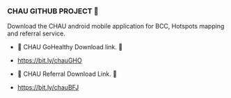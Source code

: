 ### CHAU GITHUB PROJECT 👋
Download the CHAU android mobile application for BCC, Hotspots mapping and referral service.

- 🌱 CHAU GoHealthy Download link. 🌱
- https://bit.ly/chauGHO

- 🌱 CHAU Referral Download Link. 🌱
- https://bit.ly/chauBFJ
<!--
**gohealthyapp/gohealthyapp** is a ✨ _special_ ✨ repository because its `README.md` (this file) appears on your GitHub profile.

Here are some ideas to get you started:

- 🔭 I’m currently working on ...
- 🌱 I’m currently learning ...
- 👯 I’m looking to collaborate on ...
- 🤔 I’m looking for help with ...
- 💬 Ask me about ...
- 📫 How to reach me: ...
- 😄 Pronouns: ...
- ⚡ Fun fact: ...
-->

